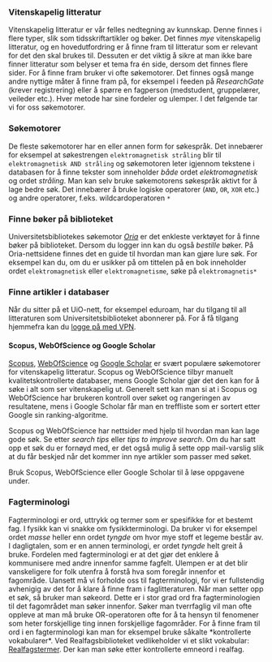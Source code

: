 ### Vitenskapelig litteratur
Vitenskapelig litteratur er vår felles nedtegning av kunnskap. Denne finnes i flere typer, slik som tidsskriftartikler og bøker. Det finnes *mye* vitenskapelig litteratur, og en hovedutfordring er å finne fram til litteratur som er relevant for det den skal brukes til. Dessuten er det viktig å sikre at man ikke bare finner litteratur som belyser et tema fra én side, dersom det finnes flere sider. For å finne fram bruker vi ofte søkemotorer. Det finnes også mange andre nyttige måter å finne fram på, for eksempel i feeden på *ResearchGate* (krever registrering) eller å spørre en fagperson (medstudent, gruppelærer, veileder etc.). Hver metode har sine fordeler og ulemper. I det følgende tar vi for oss søkemotorer. 

### Søkemotorer
De fleste søkemotorer har en eller annen form for søkespråk. Det innebærer for eksempel at søkestrengen `elektromagnetisk stråling` blir til `elektromagnetisk AND stråling` og søkemotoren leter igjennom tekstene i databasen for å finne tekster som inneholder *både* ordet *elektromagnetisk* og ordet *stråling*. Man kan selv bruke søkemotorens søkespråk aktivt for å lage bedre søk. Det innebærer å bruke logiske operatorer (`AND`, `OR`, `XOR` etc.) og andre operatorer, f.eks. wildcardoperatoren `*`

### Finne bøker på biblioteket
Universitetsbibliotekes søkemotor [_Oria_](http://www.oria.no) er det enkleste verktøyet for å finne bøker på biblioteket. Dersom du logger inn kan du også *bestille* bøker. På Oria-nettsidene finnes det en guide til hvordan man kan gjøre lure søk. For eksempel kan du, om du er usikker på om tittelen på en bok inneholder ordet `elektromagnetisk` eller `elektromagnetisme`, søke på `elektromagnetis*`

<quiz-with-navigation :exercises="['HvaGirFlereTreff','HvaGirFlereTreffStjerne', 'OpprinnelseDanBrown']"></quiz-with-navigation>

### Finne artikler i databaser
Når du sitter på et UiO-nett, for eksempel eduroam, har du tilgang til all litteraturen som Universitetsbiblioteket abonnerer på. For å få tilgang hjemmefra kan du [logge på med VPN](http://www.uio.no/tjenester/it/nett/utenfra/vpn/). 

#### Scopus, WebOfScience og Google Scholar
[Scopus](www.scopus.com), [WebOfScience](www.webofscience.com) og [Google Scholar](scholar.google.com) er svært populære søkemotorer for vitenskapelig litteratur. Scopus og WebOfScience tilbyr manuelt kvalitetskontrollerte databaser, mens Google Scholar gjør det den kan for å søke i alt som ser vitenskapelig ut. Generelt sett kan man si at i Scopus og WebOfScience har brukeren kontroll over søket og rangeringen av resultatene, mens i Google Scholar får man en treffliste som er sortert etter Google sin ranking-algoritme. 

Scopus og WebOfScience har nettsider med hjelp til hvordan man kan lage gode søk. Se etter *search tips* eller *tips to improve search*. Om du har satt opp et søk du er fornøyd med, er det også mulig å sette opp mail-varslig slik at du får beskjed når det kommer inn nye artikler som passer med søket. 

Bruk Scopus, WebOfScience eller Google Scholar til å løse oppgavene under. 

<quiz-with-navigation :exercises="['LIGO', 'SnakeRobotsGoldman', 'MestPopulærDryppendeKran']"></quiz-with-navigation>

<div class="alert alert-primary">
<h3> Fagterminologi </h3>
<p>Fagterminologi er ord, uttrykk og termer som er spesifikke for et bestemt fag. I fysikk kan vi snakke om fysikkterminologi. Da bruker vi for eksempel ordet <i>masse</i> heller enn ordet <i>tyngde</i> om hvor mye stoff et legeme består av. I dagligtalen, som er en annen terminologi, er ordet <i>tyngde</i> helt greit å bruke. Fordelen med fagterminologi er at det gjør det enklere å kommunisere med andre innenfor samme fagfelt. Ulempen er at det blir vanskeligere for folk utenfra å forstå hva som foregår innenfor et fagområde. Uansett må vi forholde oss til fagterminologi, for vi er fullstendig avhenigig av det for å klare å finne fram i faglitteraturen. Når man setter opp et søk, så bruker man søkeord. Dette er i stor grad ord fra fagterminologien til det fagområdet man søker innenfor. Søker man tverrfaglig vil man ofte oppleve at man må bruke OR-operatoren ofte for å ta hensyn til fenomener som heter forskjellige ting innen forskjellige fagområder. For å finne fram til ord i en fagterminologi kan man for eksempel bruke såkalte *kontrollerte vokabularer*. Ved Realfagsbiblioteket vedlikeholder vi et slikt vokabular: <a href="https://app.uio.no/ub/emnesok/realfagstermer/">Realfagstermer</a>. Der kan man søke etter kontrollerte emneord i realfag. </p>
</div>
